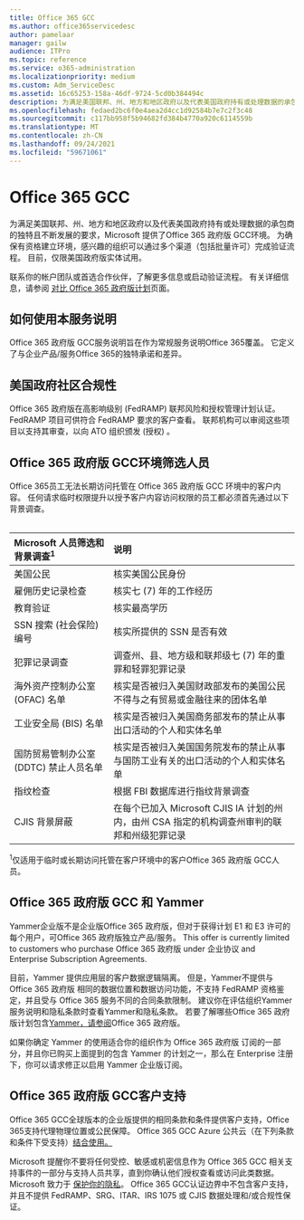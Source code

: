 ```yaml
---
title: Office 365 GCC
ms.author: office365servicedesc
author: pamelaar
manager: gailw
audience: ITPro
ms.topic: reference
ms.service: o365-administration
ms.localizationpriority: medium
ms.custom: Adm_ServiceDesc
ms.assetid: 16c65253-158a-46df-9724-5cd0b384494c
description: 为满足美国联邦、州、地方和地区政府以及代表美国政府持有或处理数据的承包商的独特且不断发展的要求，Microsoft Office 365美国政府 Community (GCC) 服务。 为确保有资格建立环境，感兴趣的组织可以通过多个渠道（包括批量许可）完成验证流程。 目前，仅限美国政府版实体试用。
ms.openlocfilehash: fedaed2bc6f0e4aea2d4cc1d92584b7e7c2f3c48
ms.sourcegitcommit: c117bb958f5b94682fd384b4770a920c6114559b
ms.translationtype: MT
ms.contentlocale: zh-CN
ms.lasthandoff: 09/24/2021
ms.locfileid: "59671061"
---
```

# <a name="office-365-gcc"></a>Office 365 GCC

为满足美国联邦、州、地方和地区政府以及代表美国政府持有或处理数据的承包商的独特且不断发展的要求，Microsoft 提供了Office 365 政府版 GCC环境。 为确保有资格建立环境，感兴趣的组织可以通过多个渠道（包括批量许可）完成验证流程。 目前，仅限美国政府版实体试用。
  
联系你的帐户团队或首选合作伙伴，了解更多信息或启动验证流程。 有关详细信息，请参阅 [对比 Office 365 政府版计划](https://products.office.com/government/compare-office-365-government-plans)页面。
  
## <a name="how-to-use-this-service-description"></a>如何使用本服务说明

Office 365 政府版 GCC服务说明旨在作为常规服务说明Office 365覆盖。 它定义了与企业产品/服务Office 365的独特承诺和差异。
  
## <a name="us-government-community-compliance"></a>美国政府社区合规性

Office 365 政府版在高影响级别 (FedRAMP) 联邦风险和授权管理计划认证。 FedRAMP 项目可供符合 FedRAMP 要求的客户查看。 联邦机构可以审阅这些项目以支持其审查，以向 ATO 组织颁发 (授权) 。
  
## <a name="office-365-government-gcc-environment-screened-personnel"></a>Office 365 政府版 GCC环境筛选人员

Office 365员工无法长期访问托管在 Office 365 政府版 GCC 环境中的客户内容。 任何请求临时权限提升以授予客户内容访问权限的员工都必须首先通过以下背景调查。<br><br> 
  
| Microsoft 人员筛选和背景调查<sup>1</sup> | 说明 |
|:-----|:-----|
|美国公民  <br/> |核实美国公民身份  <br/> |
|雇佣历史记录检查  <br/> |核实七 (7) 年的工作经历  <br/> |
|教育验证  <br/> |核实最高学历  <br/> |
|SSN 搜索 (社会保险) 编号  <br/> |核实所提供的 SSN 是否有效  <br/> |
|犯罪记录调查  <br/> |调查州、县、地方级和联邦级七 (7) 年的重罪和轻罪犯罪记录  <br/> |
|海外资产控制办公室 (OFAC) 名单  <br/> |核实是否被归入美国财政部发布的美国公民不得与之有贸易或金融往来的团体名单  <br/> |
|工业安全局 (BIS) 名单  <br/> |核实是否被归入美国商务部发布的禁止从事出口活动的个人和实体名单  <br/> |
|国防贸易管制办公室 (DDTC) 禁止人员名单  <br/> |核实是否被归入美国国务院发布的禁止从事与国防工业有关的出口活动的个人和实体名单  <br/> |
|指纹检查  <br/> |根据 FBI 数据库进行指纹背景调查  <br/> |
|CJIS 背景屏蔽  <br/> |在每个已加入 Microsoft CJIS IA 计划的州内，由州 CSA 指定的机构调查州审判的联邦和州级犯罪记录  <br/> |

<sup>1</sup>仅适用于临时或长期访问托管在客户环境中的客户Office 365 政府版 GCC人员。
  
## <a name="office-365-government-gcc-and-yammer"></a>Office 365 政府版 GCC 和 Yammer

Yammer企业版不是企业版Office 365 政府版，但对于获得计划 E1 和 E3 许可的每个用户，可Office 365 政府版独立产品/服务。 This offer is currently limited to customers who purchase Office 365 政府版 under 企业协议 and Enterprise Subscription Agreements.
  
目前，Yammer 提供应用层的客户数据逻辑隔离。 但是，Yammer不提供与 Office 365 政府版 相同的数据位置和数据访问功能，不支持 FedRAMP 资格鉴定，并且受与 Office 365 服务不同的合同条款限制。 建议你在评估组织Yammer服务说明[](../../yammer-service-description/yammer-service-description.md)和隐私条款时查看Yammer和隐私条款。 若要了解哪些Office 365 政府版计划包含[Yammer，请参阅](office-365-us-government.md)Office 365 政府版。
  
如果你确定 Yammer 的使用适合你的组织作为 Office 365 政府版 订阅的一部分，并且你已购买上面提到的包含 Yammer 的计划之一，那么在 Enterprise 注册下，你可以请求修正以启用 Yammer 企业版订阅。
  
## <a name="office-365-government-gcc-customer-support"></a>Office 365 政府版 GCC客户支持

Office 365 GCC全球版本的企业版提供的相同条款和条件提供客户支持，Office 365支持代理物理位置[](../support.md)或公民保障。 Office 365 GCC Azure 公共云（在下列条款和条件下受支持）[结合使用。](https://azure.microsoft.com/support/plans/)

Microsoft 提醒你不要将任何受控、敏感或机密信息作为 Office 365 GCC 相关支持事件的一部分与支持人员共享，直到你确认他们授权查看或访问此类数据。 Microsoft 致力于 [保护你的隐私](https://privacy.microsoft.com/privacystatement)。 Office 365 GCC认证边界中不包含客户支持，并且不提供 FedRAMP、SRG、ITAR、IRS 1075 或 CJIS 数据处理和/或合规性保证。